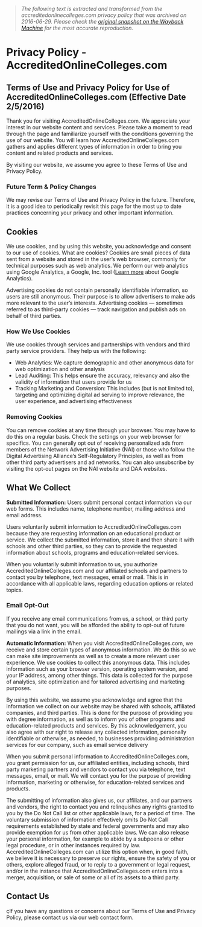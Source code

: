 > *The following text is extracted and transformed from the accreditedonlinecolleges.com privacy policy that was archived on 2016-06-29. Please check the [original snapshot on the Wayback Machine](https://web.archive.org/web/20160629133155id_/http%3A//www.accreditedonlinecolleges.com/privacy-policy) for the most accurate reproduction.*

# Privacy Policy - AccreditedOnlineColleges.com

## Terms of Use and Privacy Policy for Use of AccreditedOnlineColleges.com (Effective Date 2/5/2016)

Thank you for visiting AccreditedOnlineColleges.com. We appreciate your interest in our website content and services. Please take a moment to read through the page and familiarize yourself with the conditions governing the use of our website. You will learn how AccreditedOnlineColleges.com gathers and applies different types of information in order to bring you content and related products and services.

By visiting our website, we assume you agree to these Terms of Use and Privacy Policy. 

### Future Term & Policy Changes

We may revise our Terms of Use and Privacy Policy in the future. Therefore, it is a good idea to periodically revisit this page for the most up to date practices concerning your privacy and other important information.

## Cookies

We use cookies, and by using this website, you acknowledge and consent to our use of cookies. What are cookies? Cookies are small pieces of data sent from a website and stored in the user’s web browser, commonly for technical purposes such as web analytics. We perform our web analytics using Google Analytics, a Google, Inc. tool ([Learn more](https://web.archive.org/web/20160629133155id_/http://www.accreditedonlinecolleges.com/privacy-policy/%E2%80%9Dhttp://www.google.com/intl/en/analytics/privacyoverview.html%E2%80%9D) about Google Analytics).

Advertising cookies do not contain personally identifiable information, so users are still anonymous. Their purpose is to allow advertisers to make ads more relevant to the user’s interests. Advertising cookies — sometimes referred to as third-party cookies — track navigation and publish ads on behalf of third parties.

### How We Use Cookies

We use cookies through services and partnerships with vendors and third party service providers. They help us with the following:

  * Web Analytics: We capture demographic and other anonymous data for web optimization and other analysis
  * Lead Auditing: This helps ensure the accuracy, relevancy and also the validity of information that users provide for us
  * Tracking Marketing and Conversion: This includes (but is not limited to), targeting and optimizing digital ad serving to improve relevance, the user experience, and advertising effectiveness



### Removing Cookies

You can remove cookies at any time through your browser. You may have to do this on a regular basis. Check the settings on your web browser for specifics. You can generally opt out of receiving personalized ads from members of the Network Advertising Initiative (NAI) or those who follow the Digital Advertising Alliance’s Self-Regulatory Principles, as well as from other third party advertisers and ad networks. You can also unsubscribe by visiting the opt-out pages on the NAI website and DAA websites.

## What We Collect

**Submitted Information:** Users submit personal contact information via our web forms. This includes name, telephone number, mailing address and email address.

Users voluntarily submit information to AccreditedOnlineColleges.com because they are requesting information on an educational product or service. We collect the submitted information, store it and then share it with schools and other third parties, so they can to provide the requested information about schools, programs and education-related services. 

When you voluntarily submit information to us, you authorize AccreditedOnlineColleges.com and our affiliated schools and partners to contact you by telephone, text messages, email or mail. This is in accordance with all applicable laws, regarding education options or related topics.

### Email Opt-Out

If you receive any email communications from us, a school, or third party that you do not want, you will be afforded the ability to opt-out of future mailings via a link in the email.

**Automatic Information:** When you visit AccreditedOnlineColleges.com, we receive and store certain types of anonymous information. We do this so we can make site improvements as well as to create a more relevant user experience. We use cookies to collect this anonymous data. This includes information such as your browser version, operating system version, and your IP address, among other things. This data is collected for the purpose of analytics, site optimization and for tailored advertising and marketing purposes.

By using this website, we assume you acknowledge and agree that the information we collect on our website may be shared with schools, affiliated companies, and third parties. This is done for the purpose of providing you with degree information, as well as to inform you of other programs and education-related products and services. By this acknowledgement, you also agree with our right to release any collected information, personally identifiable or otherwise, as needed, to businesses providing administration services for our company, such as email service delivery

When you submit personal information to AccreditedOnlineColleges.com, you grant permission for us, our affiliated entities, including schools, third party marketing partners and vendors to contact you via telephone, text messages, email, or mail. We will contact you for the purpose of providing information, marketing or otherwise, for education-related services and products.

The submitting of information also gives us, our affiliates, and our partners and vendors, the right to contact you and relinquishes any rights granted to you by the Do Not Call list or other applicable laws, for a period of time. The voluntary submission of information effectively omits Do Not Call requirements established by state and federal governments and may also provide exemption for us from other applicable laws. We can also release your personal information, for example to abide by a subpoena or other legal procedure, or in other instances required by law. AccreditedOnlineColleges.com can utilize this option when, in good faith, we believe it is necessary to preserve our rights, ensure the safety of you or others, explore alleged fraud, or to reply to a government or legal request, and/or in the instance that AccreditedOnlineColleges.com enters into a merger, acquisition, or sale of some or all of its assets to a third party.

## Contact Us

çIf you have any questions or concerns about our Terms of Use and Privacy Policy, please contact us via our web contact form.

